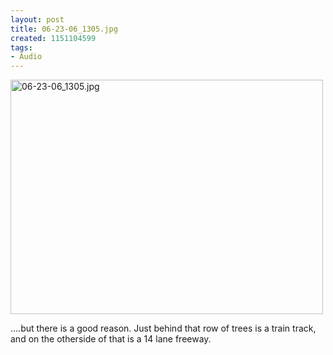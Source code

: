 ```yaml
--- 
layout: post
title: 06-23-06_1305.jpg
created: 1151104599
tags: 
- Audio
---
```

<a href="http://www.flickr.com/photos/43545096@N00/173511112/" title="06-23-06_1305.jpg by mprasuhn, on Flickr"><img src="http://farm1.staticflickr.com/73/173511112_77a03b5cba.jpg" width="500" height="375" alt="06-23-06_1305.jpg"></a>

....but there is a good reason. Just behind that row of trees is a train track, and on the otherside of that is a 14 lane freeway.


